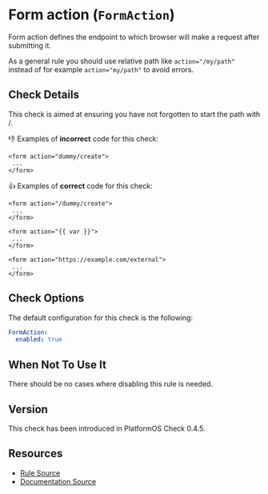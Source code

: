# Form action (`FormAction`)

Form action defines the endpoint to which browser will make a request after submitting it.

As a general rule you should use relative path like `action="/my/path"` instead of for example `action="my/path"` to avoid errors.

## Check Details

This check is aimed at ensuring you have not forgotten to start the path with /.

:-1: Examples of **incorrect** code for this check:

```liquid
<form action="dummy/create">
 ...
</form>
```

:+1: Examples of **correct** code for this check:

```liquid
<form action="/dummy/create">
 ...
</form>
```

```liquid
<form action="{{ var }}">
 ...
</form>
```

```liquid
<form action="https://example.com/external">
 ...
</form>
```

## Check Options

The default configuration for this check is the following:

```yaml
FormAction:
  enabled: true
```

## When Not To Use It

There should be no cases where disabling this rule is needed.

## Version

This check has been introduced in PlatformOS Check 0.4.5.

## Resources

- [Rule Source][codesource]
- [Documentation Source][docsource]

[codesource]: /lib/platformos_check/checks/form_action.rb
[docsource]: /docs/checks/form_action.md
